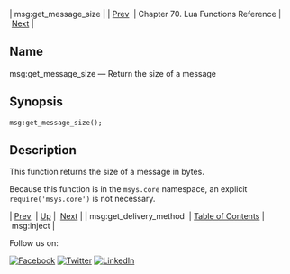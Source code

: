 | msg:get_message_size |
| [Prev](lua.ref.msg_get_delivery_method.php)  | Chapter 70. Lua Functions Reference |  [Next](lua.ref.msg_inject.php) |

<a name="lua.ref.msg_get_message_size"></a>
## Name

msg:get_message_size — Return the size of a message

<a name="idp16797760"></a>
## Synopsis

`msg:get_message_size();`

<a name="idp16800000"></a>
## Description

This function returns the size of a message in bytes.

Because this function is in the `msys.core` namespace, an explicit `require('msys.core')` is not necessary.

| [Prev](lua.ref.msg_get_delivery_method.php)  | [Up](lua.function.details.php) |  [Next](lua.ref.msg_inject.php) |
| msg:get_delivery_method  | [Table of Contents](index.php) |  msg:inject |

Follow us on:

[![Facebook](https://support.messagesystems.com/images/icon-facebook.png)](http://www.facebook.com/messagesystems) [![Twitter](https://support.messagesystems.com/images/icon-twitter.png)](http://twitter.com/#!/MessageSystems) [![LinkedIn](https://support.messagesystems.com/images/icon-linkedin.png)](http://www.linkedin.com/company/message-systems)